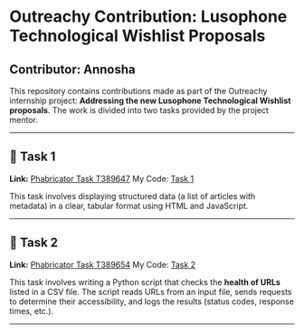 # Outreachy Contribution: Lusophone Technological Wishlist Proposals
## Contributor: Annosha 

This repository contains contributions made as part of the Outreachy internship project: **Addressing the new Lusophone Technological Wishlist proposals**. The work is divided into two tasks provided by the project mentor.

---

## 📂 Task 1

**Link:** [Phabricator Task T389647](https://phabricator.wikimedia.org/T389647)     My Code: [Task 1](task_1/)

This task involves displaying structured data (a list of articles with metadata) in a clear, tabular format using HTML and JavaScript.

---

## 📂 Task 2

**Link:** [Phabricator Task T389654](https://phabricator.wikimedia.org/T389654)     My Code: [Task 2](task_2/)

This task involves writing a Python script that checks the **health of URLs** listed in a CSV file. The script reads URLs from an input file, sends requests to determine their accessibility, and logs the results (status codes, response times, etc.).

---

